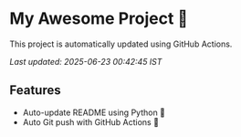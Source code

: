 # My Awesome Project 🚀

This project is automatically updated using GitHub Actions.

_Last updated: 2025-06-23 00:42:45 IST_

## Features
- Auto-update README using Python 🐍
- Auto Git push with GitHub Actions 🤖

